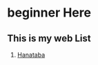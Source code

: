 # beginner Here #
## This is my web List
1. [Hanataba](https://fachribandang.github.io/MakeSampleWeb/2.%20Hanataba/Bootstrap/Index.html "Hanataba Home")
